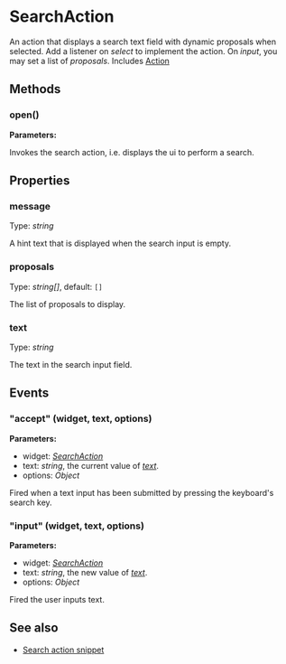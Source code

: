 ---
---
# SearchAction
An action that displays a search text field with dynamic proposals when selected. Add a listener on *select* to implement the action. On *input*, you may set a list of *proposals*.
Includes [Action](Action.md)

## Methods
### open()


**Parameters:**



Invokes the search action, i.e. displays the ui to perform a search.


## Properties
### message
Type: *string*

A hint text that is displayed when the search input is empty.
### proposals
Type: *string[]*, default: `[]`

The list of proposals to display.
### text
Type: *string*

The text in the search input field.

## Events
### "accept" (widget, text, options)

**Parameters:**

- widget: *[SearchAction](SearchAction.md)*
- text: *string*, the current value of *[text](#text)*.
- options: *Object*

Fired when a text input has been submitted by pressing the keyboard's search key.

### "input" (widget, text, options)

**Parameters:**

- widget: *[SearchAction](SearchAction.md)*
- text: *string*, the new value of *[text](#text)*.
- options: *Object*

Fired the user inputs text.


## See also
- [Search action snippet](https://github.com/eclipsesource/tabris-js/blob/v1.6.0/snippets/action-search/search-action.js)
